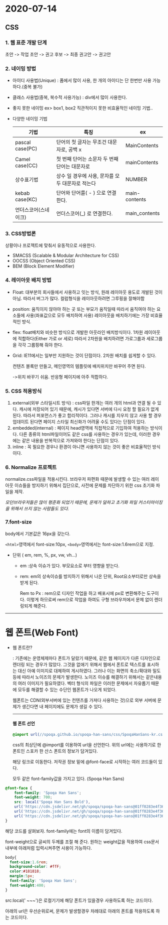 # 2020-07-14



## CSS 

 ### 1. 웹 표준 개발 단계

초안 -> 작업 초안 -> 권고 후보 -> 최종 권고안 -> 권고안

### 2. 네이밍 방법

- 아이디 사용법(Unique) : 폼에서 많이 사용, 한 개의 아이디는 단 한번만 사용 가능하다.(중복 불가)

- 클래스 사용법(중복, 복수적 사용가능) : div에서 많이 사용한다.

- 좋지 못한 네이밍 ex> box1, box2 직관적이지 못한 비효율적인 네이밍 기법.. 

- 다양한 네이밍 기법

  | 기법                 | 특징                                             | ex            |
  | -------------------- | ------------------------------------------------ | ------------- |
  | pascal case(PC)      | 단어의 첫 글자는 무조건 대문자로, 공백 x         | MainContents  |
  | Camel case(CC)       | 첫 번째 단어는 소문자 두 번째 단어는 대문자로    | mainContents  |
  | 상수표기법           | 상수 일 경우에 사용, 문자를 모두 대문자로 적는다 | NUMBER        |
  | kebab case(KC)       | 단어와 단어를( - ) 으로 연결한다.                | main-contents |
  | 언더스코어(스네이크) | 언더스코어(_) 로 연결한다.                       | main_contents |

### 3. CSS방법론

상황이나 프로젝트에 맞춰서 유동적으로 사용한다.

- SMACSS (Scalable & Modular Architecture for CSS)
- OOCSS (Object Oriented CSS)
- BEM (Block Element Modifier)

### 4.  레이아웃 배치 방법

- Float: 대부분의 회사들에서 사용하고 잇는 방식, 원래 레이아웃 용도로 개발된 것이 아님. 따라서 버그가 많다. 컬럼형식을 레이아웃하려면 그루핑을 잘해야함

 

- position: 움직이지 않아야 하는 곳 또는 부모가 움직일때 따라서 움직여야 하는 요소들에 사용(좌표값으로 모두 배치하여 사용) 레이아웃을 배치하기에는 가장 비효율적인 방식. 

 

- flex: float배치와 비슷한 방식으로 개발한 아웃라인 배치방식이다. 1차원 레이아웃에 적합하다(Either 가로 or 세로) 따라서 2차원을 배치하려면 가로그룹과 세로그룹을 각각 그룹핑해 줘야 한다.

 

- Grid: IE11에서는 일부만 지원하는 것이 단점이다. 2차원 배치를 쉽게할 수 있다. 

  컨텐츠 블록만 만들고, 메인영역의 템플릿에 배치위치만 바꾸어 주면 된다.  

  ->위치 바꾸기 쉬움. 반응형 페이지에 아주 적합하다.

### 5. CSS 적용방식

1. external(외부 스타일시트 방식) : css파일 한개는 여러 개의 html과 연결 될 수 있다. 캐시에 저장되어 있기 때문에, 캐시가 있다면 서버에 다시 요청 할 필요가 없게 된다. 따라서 퍼포먼스가 좋고 합리적이다. 그러나 캐시를 지우지 않고 사용 할 경우 업데이트 된다면 페이지 스타일 최신화가 어려울 수도 있다는 단점이 있다.
2. embedded(internal) : 페이지 head영역에 직접적으로 기입하여 적용하는 방식이다. 다른 종류의 html파일이어도 같은 css를 사용하는 경우가 있는데, 이러한 경우에는 같은 내용을 반복적으로 가져와야 한다는 단점이 있다.
3. inline : 꼭 필요한 경우나 환경이 아니면 사용하지 않는 것이 좋은 비효율적인 방식이다.

### 6. Normalize 프로젝트

normalize.css파일을 적용시킨다. 브라우저 파편화 때문에 발생할 수 있는 여러 레이아웃 이슈들을 방지하기 위해서 집단으로, 사전에 문제를 차단하기 위한 css 초기화 파일을 제작.

_모던브라우저들은 많이 평준화 되었기 때문에, 문제가 덜하고 초기화 파일 커스터마이징을 위해서 쓰지 않는 사람들도 있다._



### 7.font-size

body에서 기본값은 16px을 갖는다.

`<html>`영역에서 font-size:10px, `<body>`영역에서는 font-size:1.6rem으로 지정.

* 단위 ( em, rem, %, px, vw, vh...)

  - em :상속 이슈가 있다. 부모요소로 부터 영향을 받는다.

  - rem: em의 상속이슈를 방지하기 위해서 나온 단위, Root요소부터로만 상속을 받게 된다.

    Rem to Px : rem으로 디자인 작업을 하고 배포시에 px로 변환해주는 도구이다. 이렇게 하므로써 rem으로 작업을 하여도 구형 브라우저에서 문제 없이 렌더링되게 해준다.

------



# 웹 폰트(Web Font)

* 웹 폰트란?

  : 기존에는 운영체제마다 폰트가 달랐기 때문에, 같은 웹 페이지가 다른 디자인으로 렌더링 되는 경우가 많았다. 그것을 없애기 위해서 웹에서 폰트로 텍스트를 표시하는 대신 아예 이미지로 대체하여 게시하였다. 그러나 이는 화면의 축소/확대와 밀도 등에 따라서 노이즈의 문제가 발생한다. 노이즈 이슈를 해결하기 위해서는 같은내용의 여러 이미지가 필요하였다. 벡터 형식의 파일은 이러한 문제에서 자유롭기 때문에 모두를 해결할 수 있는 수단인 웹폰트가 나오게 되었다.

  웹폰트는 CDN(외부서버에 있는 컨텐츠를 가져다 사용하는 것)으로 외부 서버에 문제가 생긴다면 내 페이지에도 문제가 생길 수 있다.

  ------
  
  #### 웹 폰트 선언
  
  ```css
  @import url(//spoqa.github.io/spoqa-han-sans/css/SpoqaHanSans-kr.css);
  ```
  
  css의 최상단에 @import를 이용하여 url을 선언한다. 위의 url에는 사용하기로 한 폰트인 스포카 한 산스 폰트의 정보가 담겨있다.
  
  해당 링크로 이동한다. 저작권 정보 밑에 @font-face로 시작하는 여러 코드들이 있다.
  
  모두 같은 font-family값을 가지고 있다. (Spoqa Han Sans)

```css
@font-face {
    font-family: 'Spoqa Han Sans';
    font-weight: 700;
    src: local('Spoqa Han Sans Bold'),
    url('https://cdn.jsdelivr.net/gh/spoqa/spoqa-han-sans@01ff0283e4f36e159ffbf744b36e16ef742da6d8/Subset/SpoqaHanSans/SpoqaHanSansBold.woff2') format('woff2'),
    url('https://cdn.jsdelivr.net/gh/spoqa/spoqa-han-sans@01ff0283e4f36e159ffbf744b36e16ef742da6d8/Subset/SpoqaHanSans/SpoqaHanSansBold.woff') format('woff'),
    url('https://cdn.jsdelivr.net/gh/spoqa/spoqa-han-sans@01ff0283e4f36e159ffbf744b36e16ef742da6d8/Subset/SpoqaHanSans/SpoqaHanSansBold.ttf') format('truetype');
}
```

해당 코드를 살펴보자. font-family에는 font의 이름이 담겨있다.

font-weight으로 글씨의 두께를 조절 해 준다. 원하는 weight값을 적용하여 css문서 내부에 아래처럼 입력시켜주면 사용이 가능하다.

```css
body{
  font-size:1.6rem; 
  background-color: #ffF;
  color:#181818;
  margin:5px;
  font-family: 'Spoqa Han Sans';
  font-weight:400;
}
```

src:local(' ~~~')은 로컬기기에 해당 폰트가 있을경우 사용하도록 하는 코드이다.

아래의 url은 우선순위로써, 문제가 발생할경우 차례대로 아래의 폰트를 적용하도록 하는 코드이다.